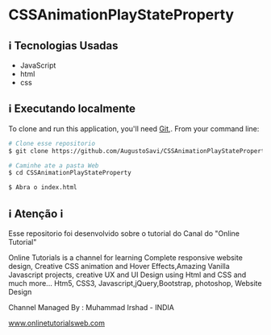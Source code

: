 # CSSAnimationPlayStateProperty
    
## :information_source:  Tecnologias Usadas

* JavaScript
* html
* css

## :information_source: Executando localmente
To clone and run this application, you'll need [Git](https://git-scm.com),. From your command line:

```bash
# Clone esse repositorio
$ git clone https://github.com/AugustoSavi/CSSAnimationPlayStateProperty.git

# Caminhe ate a pasta Web
$ cd CSSAnimationPlayStateProperty

$ Abra o index.html 
```
## :information_source: Atenção :information_source:

  Esse repositorio foi desenvolvido sobre o tutorial do Canal do "Online Tutorial"
  
Online Tutorials is a channel for learning Complete responsive website design, Creative CSS animation and Hover Effects,Amazing Vanilla Javascript projects, creative UX and UI Design using Html and CSS and much more... Htm5, CSS3, Javascript,jQuery,Bootstrap, photoshop, Website Design

Channel Managed By : Muhammad Irshad - INDIA

www.onlinetutorialsweb.com
